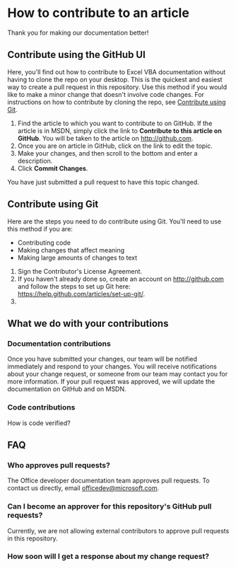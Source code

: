 # How to contribute to an article

Thank you for making our documentation better!

## Contribute using the GitHub UI

Here, you'll find out how to contribute to Excel VBA documentation without having to clone the repo on your desktop. This is the quickest and easiest way to create a pull request in this repository. Use this method if you would like to make a minor change that doesn't involve code changes. For instructions on how to contribute by cloning the repo, see [Contribute using Git](#contribute-using-git).

1. Find the article to which you want to contribute to on GitHub. If the article is in MSDN, simply click the link to **Contribute to this article on GitHub**. You will be taken to the article on http://github.com.
2. Once you are on article in GitHub, click on the link to edit the topic. 
3. Make your changes, and then scroll to the bottom and enter a description.
4. Click **Commit Changes**.

You have just submitted a pull request to have this topic changed. 

## Contribute using Git

Here are the steps you need to do contribute using Git. You'll need to use this method if you are:
* Contributing code
* Making changes that affect meaning
* Making large amounts of changes to text

1. Sign the Contributor's License Agreement.
2. If you haven't already done so, create an account on http://github.com and follow the steps to set up Git here: https://help.github.com/articles/set-up-git/.
2. 

## What we do with your contributions

### Documentation contributions
Once you have submitted your changes, our team will be notified immediately and respond to your changes. You will receive notifications about your change request, or someone from our team may contact you for more information. If your pull request was approved, we will update the documentation on GitHub and on MSDN.

### Code contributions

How is code verified?

## FAQ

### Who approves pull requests?

The Office developer documentation team approves pull requests. To contact us directly, email officedev@microsoft.com.

### Can I become an approver for this repository's GitHub pull requests?

Currently, we are not allowing external contributors to approve pull requests in this repository.

### How soon will I get a response about my change request?




